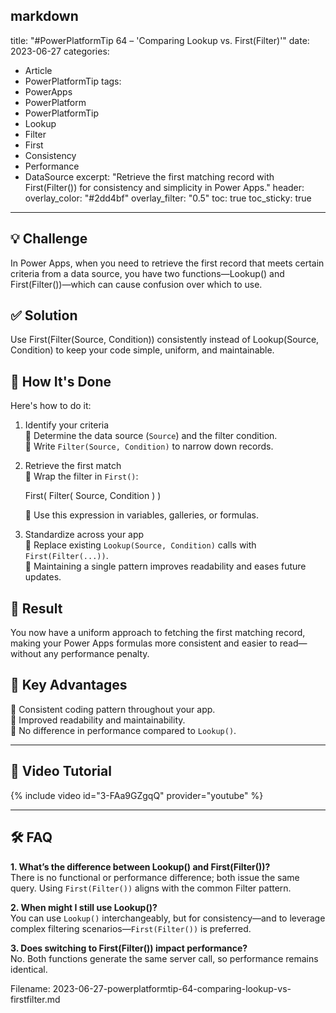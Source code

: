 markdown
---
title: "#PowerPlatformTip 64 – 'Comparing Lookup vs. First(Filter)'"
date: 2023-06-27
categories:
  - Article
  - PowerPlatformTip
tags:
  - PowerApps
  - PowerPlatform
  - PowerPlatformTip
  - Lookup
  - Filter
  - First
  - Consistency
  - Performance
  - DataSource
excerpt: "Retrieve the first matching record with First(Filter()) for consistency and simplicity in Power Apps."
header:
  overlay_color: "#2dd4bf"
  overlay_filter: "0.5"
toc: true
toc_sticky: true
---

## 💡 Challenge
In Power Apps, when you need to retrieve the first record that meets certain criteria from a data source, you have two functions—Lookup() and First(Filter())—which can cause confusion over which to use.

## ✅ Solution
Use First(Filter(Source, Condition)) consistently instead of Lookup(Source, Condition) to keep your code simple, uniform, and maintainable.

## 🔧 How It's Done
Here's how to do it:
1. Identify your criteria  
   🔸 Determine the data source (`Source`) and the filter condition.  
   🔸 Write `Filter(Source, Condition)` to narrow down records.  
2. Retrieve the first match  
   🔸 Wrap the filter in `First()`:  
     
     First( Filter( Source, Condition ) )
       
   🔸 Use this expression in variables, galleries, or formulas.  
3. Standardize across your app  
   🔸 Replace existing `Lookup(Source, Condition)` calls with `First(Filter(...))`.  
   🔸 Maintaining a single pattern improves readability and eases future updates.

## 🎉 Result
You now have a uniform approach to fetching the first matching record, making your Power Apps formulas more consistent and easier to read—without any performance penalty.

## 🌟 Key Advantages
🔸 Consistent coding pattern throughout your app.  
🔸 Improved readability and maintainability.  
🔸 No difference in performance compared to `Lookup()`.

---

## 🎥 Video Tutorial
{% include video id="3-FAa9GZgqQ" provider="youtube" %}

---

## 🛠️ FAQ
**1. What’s the difference between Lookup() and First(Filter())?**  
There is no functional or performance difference; both issue the same query. Using `First(Filter())` aligns with the common Filter pattern.

**2. When might I still use Lookup()?**  
You can use `Lookup()` interchangeably, but for consistency—and to leverage complex filtering scenarios—`First(Filter())` is preferred.

**3. Does switching to First(Filter()) impact performance?**  
No. Both functions generate the same server call, so performance remains identical.


Filename: 2023-06-27-powerplatformtip-64-comparing-lookup-vs-firstfilter.md